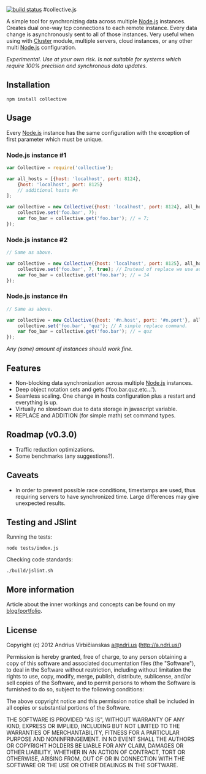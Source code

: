 [![build status](https://secure.travis-ci.org/arch1t3ct/collective.js.png)](http://travis-ci.org/arch1t3ct/collective.js)
#collective.js

A simple tool for synchronizing data across multiple [Node.js](http://nodejs.org/) instances. 
Creates dual one-way tcp connections to each remote instance. Every data change is asynchronously 
sent to all of those instances. Very useful when using with 
[Cluster](http://nodejs.org/api/cluster.html) module, multiple servers, cloud instances, or any 
other multi [Node.js](http://nodejs.org/) configuration.

_Experimental. Use at your own risk. Is not suitable for systems which require 100% precision and 
synchronous data updates._

## Installation

```
npm install collective
```

## Usage

Every [Node.js](http://nodejs.org/) instance has the same configuration with the exception of first 
parameter which must be unique.

### Node.js instance #1

```js
var Collective = require('collective');

var all_hosts = [{host: 'localhost', port: 8124}, 
    {host: 'localhost', port: 8125}
    // additional hosts #n
];

var collective = new Collective({host: 'localhost', port: 8124}, all_hosts, function (collective) {
    collective.set('foo.bar', 7);
    var foo_bar = collective.get('foo.bar'); // = 7;
});
```

### Node.js instance #2

```js
// Same as above.

var collective = new Collective({host: 'localhost', port: 8125}, all_hosts, function (collective) {
    collective.set('foo.bar', 7, true); // Instead of replace we use addition. Works with negative too.
    var foo_bar = collective.get('foo.bar'); // = 14
});
```

### Node.js instance #n

```js
// Same as above.

var collective = new Collective({host: '#n.host', port: '#n.port'}, all_hosts, function (collective) {
    collective.set('foo.bar', 'quz'); // A simple replace command.
    var foo_bar = collective.get('foo.bar'); // = quz
});
```

_Any (sane) amount of instances should work fine._

## Features

  * Non-blocking data synchronization across multiple [Node.js](http://nodejs.org/) instances.
  * Deep object notation sets and gets ('foo.bar.quz.etc...'). 
  * Seamless scaling. One change in hosts configuration plus a restart and everything is up.
  * Virtually no slowdown due to data storage in javascript variable.
  * REPLACE and ADDITION (for simple math) set command types.

## Roadmap (v0.3.0)

  * Traffic reduction optimizations. 
  * Some benchmarks (any suggestions?). 

## Caveats

  * In order to prevent possible race conditions, timestamps are used, thus requiring servers to have
synchronized time. Large differences may give unexpected results.

## Testing and JSlint

Running the tests:
```
node tests/index.js
```

Checking code standards:
```
./build/jslint.sh
```

## More information

Article about the inner workings and concepts can be found on my [blog/portfolio](http://a.ndri.us/blog/collective-js-increase-your-node-js-application-performance-even-more).

## License

Copyright (c) 2012 Andrius Virbičianskas <a@ndri.us> (http://a.ndri.us/)

Permission is hereby granted, free of charge, to any person obtaining a copy of this software and 
associated documentation files (the "Software"), to deal in the Software without restriction, 
including without limitation the rights to use, copy, modify, merge, publish, distribute, 
sublicense, and/or sell copies of the Software, and to permit persons to whom the Software is 
furnished to do so, subject to the following conditions:

The above copyright notice and this permission notice shall be included in all copies or substantial 
portions of the Software.

THE SOFTWARE IS PROVIDED "AS IS", WITHOUT WARRANTY OF ANY KIND, EXPRESS OR IMPLIED, INCLUDING BUT 
NOT LIMITED TO THE WARRANTIES OF MERCHANTABILITY, FITNESS FOR A PARTICULAR PURPOSE AND 
NONINFRINGEMENT. IN NO EVENT SHALL THE AUTHORS OR COPYRIGHT HOLDERS BE LIABLE FOR ANY CLAIM, DAMAGES 
OR OTHER LIABILITY, WHETHER IN AN ACTION OF CONTRACT, TORT OR OTHERWISE, ARISING FROM, OUT OF OR IN 
CONNECTION WITH THE SOFTWARE OR THE USE OR OTHER DEALINGS IN THE SOFTWARE.